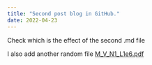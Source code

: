 ```yaml
---
title: "Second post blog in GitHub."
date: 2022-04-23
---
```


Check which is the effect of the second .md file

I also add another random file [M_V_N1_L1e6.pdf](https://github.com/lluisher/github-pages-with-jekyll/files/8547335/M_V_N1_L1e6.pdf)
